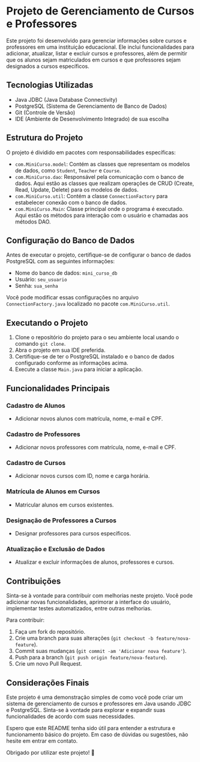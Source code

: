 # Projeto de Gerenciamento de Cursos e Professores

Este projeto foi desenvolvido para gerenciar informações sobre cursos e professores em uma instituição educacional. Ele inclui funcionalidades para adicionar, atualizar, listar e excluir cursos e professores, além de permitir que os alunos sejam matriculados em cursos e que professores sejam designados a cursos específicos.

## Tecnologias Utilizadas
- Java JDBC (Java Database Connectivity)
- PostgreSQL (Sistema de Gerenciamento de Banco de Dados)
- Git (Controle de Versão)
- IDE (Ambiente de Desenvolvimento Integrado) de sua escolha

## Estrutura do Projeto
O projeto é dividido em pacotes com responsabilidades específicas:

- `com.MiniCurso.model`: Contém as classes que representam os modelos de dados, como `Student`, `Teacher` e `Course`.
- `com.MiniCurso.dao`: Responsável pela comunicação com o banco de dados. Aqui estão as classes que realizam operações de CRUD (Create, Read, Update, Delete) para os modelos de dados.
- `com.MiniCurso.util`: Contém a classe `ConnectionFactory` para estabelecer conexão com o banco de dados.
- `com.MiniCurso.Main`: Classe principal onde o programa é executado. Aqui estão os métodos para interação com o usuário e chamadas aos métodos DAO.

## Configuração do Banco de Dados
Antes de executar o projeto, certifique-se de configurar o banco de dados PostgreSQL com as seguintes informações:
- Nome do banco de dados: `mini_curso_db`
- Usuário: `seu_usuario`
- Senha: `sua_senha`

Você pode modificar essas configurações no arquivo `ConnectionFactory.java` localizado no pacote `com.MiniCurso.util`.

## Executando o Projeto
1. Clone o repositório do projeto para o seu ambiente local usando o comando `git clone`.
2. Abra o projeto em sua IDE preferida.
3. Certifique-se de ter o PostgreSQL instalado e o banco de dados configurado conforme as informações acima.
4. Execute a classe `Main.java` para iniciar a aplicação.

## Funcionalidades Principais
### Cadastro de Alunos
- Adicionar novos alunos com matrícula, nome, e-mail e CPF.

### Cadastro de Professores
- Adicionar novos professores com matrícula, nome, e-mail e CPF.

### Cadastro de Cursos
- Adicionar novos cursos com ID, nome e carga horária.

### Matrícula de Alunos em Cursos
- Matricular alunos em cursos existentes.

### Designação de Professores a Cursos
- Designar professores para cursos específicos.

### Atualização e Exclusão de Dados
- Atualizar e excluir informações de alunos, professores e cursos.

## Contribuições
Sinta-se à vontade para contribuir com melhorias neste projeto. Você pode adicionar novas funcionalidades, aprimorar a interface do usuário, implementar testes automatizados, entre outras melhorias.

Para contribuir:
1. Faça um fork do repositório.
2. Crie uma branch para suas alterações (`git checkout -b feature/nova-feature`).
3. Commit suas mudanças (`git commit -am 'Adicionar nova feature'`).
4. Push para a branch (`git push origin feature/nova-feature`).
5. Crie um novo Pull Request.

## Considerações Finais
Este projeto é uma demonstração simples de como você pode criar um sistema de gerenciamento de cursos e professores em Java usando JDBC e PostgreSQL. Sinta-se à vontade para explorar e expandir suas funcionalidades de acordo com suas necessidades.

Espero que este README tenha sido útil para entender a estrutura e funcionamento básico do projeto. Em caso de dúvidas ou sugestões, não hesite em entrar em contato.

Obrigado por utilizar este projeto! 🚀
